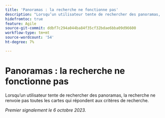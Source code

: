 ```yaml
---
title: 'Panoramas : la recherche ne fonctionne pas'
description: "Lorsqu’un utilisateur tente de rechercher des panoramas, la recherche ne renvoie pas toutes les cartes qui répondent aux critères de recherche."
hidefromtoc: true
feature: Agile
source-git-commit: ddbf7c294a044ba84f35cf32bdae6bba09d96600
workflow-type: tm+mt
source-wordcount: '54'
ht-degree: 7%

---
```



# Panoramas : la recherche ne fonctionne pas

Lorsqu’un utilisateur tente de rechercher des panoramas, la recherche ne renvoie pas toutes les cartes qui répondent aux critères de recherche.

_Premier signalement le 6 octobre 2023._
